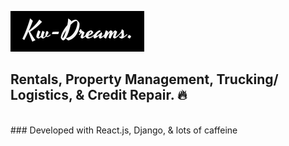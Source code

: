 ![](frontend/kwdreams/public/images/Kw-Dreams_Logo.png)
## Rentals, Property Management, Trucking/ Logistics, & Credit Repair. 🔥
<br> 
### Developed with React.js, Django, & lots of caffeine
 
